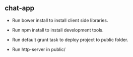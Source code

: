 chat-app
--------

- Run bower install to install client side libraries.

- Run npm install to install development tools.

- Run default grunt task to deploy project to public folder.

- Run http-server in public/
